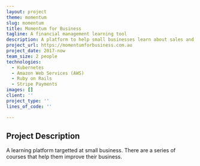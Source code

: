 ```yaml
---
layout: project
theme: momentum
slug: momentum
title: Momentum for Business
tagline: A financial management learning tool
description: A platform to help small businesses learn about sales and business process
project_url: https://momentumforbusiness.com.au
project_date: 2017-now
team_size: 2 people
technologies:
  - Kubernetes
  - Amazon Web Services (AWS)
  - Ruby on Rails
  - Stripe Payments
images: []
client: ''
project_type: ''
lines_of_code: ''

---
```


<h2 class="h4">Project Description</h2>

A learning platform targetted at small business. There are a series of courses that help them improve their business.
